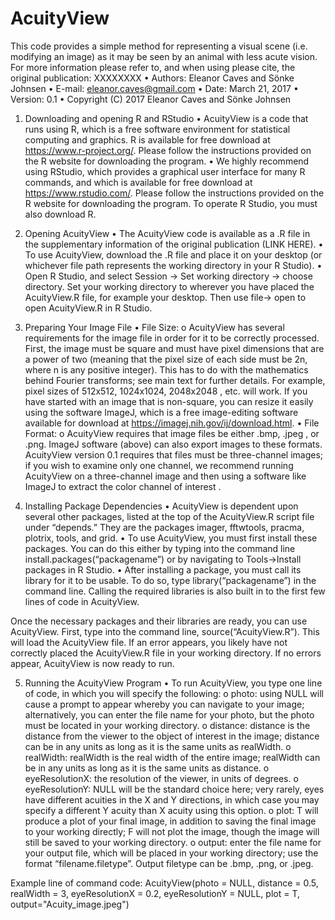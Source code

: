 # AcuityView
This code provides a simple method for representing a visual scene (i.e. modifying an image) as it may be seen by an animal with less acute vision. For more information please refer to, and when using please cite, the original publication: XXXXXXXX
•	Authors: Eleanor Caves and Sönke Johnsen
•	E-mail: eleanor.caves@gmail.com
•	Date: March 21, 2017
•	Version: 0.1
•	Copyright (C) 2017 Eleanor Caves and Sönke Johnsen

1. Downloading and opening R and RStudio
•	AcuityView is a code that runs using R, which is a free software environment for statistical computing and graphics. R is available for free download at https://www.r-project.org/. Please follow the instructions provided on the R website for downloading the program.
•	We highly recommend using RStudio, which provides a graphical user interface for many R commands, and which is available for free download at https://www.rstudio.com/. Please follow the instructions provided on the R website for downloading the program. To operate R Studio, you must also download R. 

2. Opening AcuityView 
•	The AcuityView code is available as a .R file in the supplementary information of the original publication (LINK HERE). 
•	To use AcuityView, download the .R file and place it on your desktop (or whichever file path represents the working directory in your R Studio). 
•	Open R Studio, and select Session → Set working directory → choose directory. Set your working directory to wherever you have placed the AcuityView.R file, for example your desktop. Then use file→ open to open AcuityView.R in R Studio.

3. Preparing Your Image File
•	File Size: 
o	AcuityView has several requirements for the image file in order for it to be correctly processed. First, the image must be square and must have pixel dimensions that are a power of two (meaning that the pixel size of each side must be 2n, where n is any positive integer). This has to do with the mathematics behind Fourier transforms; see main text for further details. For example, pixel sizes of 512x512, 1024x1024, 2048x2048 , etc. will work. If you have started with an image that is non-square, you can resize it easily using the software ImageJ, which is a free image-editing software available for download at https://imagej.nih.gov/ij/download.html. 
•	File Format: 
o	AcuityView requires that image files be either .bmp, .jpeg , or .png. ImageJ software (above) can also export images to these formats. AcuityView version 0.1 requires that files must be three-channel images; if you wish to examine only one channel, we recommend running AcuityView on a three-channel image and then using a software like ImageJ to extract the color channel of interest .

4. Installing Package Dependencies
•	AcuityView is dependent upon several other packages, listed at the top of the AcuityView.R script file under “depends.” They are the packages imager, fftwtools, pracma, plotrix, tools, and grid. 
•	To use AcuityView, you must first install these packages. You can do this either by typing into the command line install.packages(“packagename”) or by navigating to Tools→Install packages in R Studio. 
•	After installing a package, you must call its library for it to be usable. To do so, type library(“packagename”) in the command line. Calling the required libraries is also built in to the first few lines of code in AcuityView.

Once the necessary packages and their libraries are ready, you can use AcuityView. First, type into the command line, source(“AcuityView.R”). This will load the AcuityView file. If an error appears, you likely have not correctly placed the AcuityView.R file in your working directory. If no errors appear, AcuityView is now ready to run.  

5. Running the AcuityView Program
•	To run AcuityView, you type one line of code, in which you will specify the following:
o	photo: using NULL will cause a prompt to appear whereby you can navigate to your image; alternatively, you can enter the file name for your photo, but the photo must be located in your working directory.
o	distance: distance is the distance from the viewer to the object of interest in the image; distance can be in any units as long as it is the same units as realWidth.
o	realWidth: realWidth is the real width of the entire image; realWidth can be in any units as long as it is the same units as distance.
o	eyeResolutionX: the resolution of the viewer, in units of degrees.
o	eyeResolutionY: NULL will be the standard choice here; very rarely, eyes have different acuities in the X and Y directions, in which case you may specify a different Y acuity than X acuity using this option.
o	plot: T will produce a plot of your final image, in addition to saving the final image to your working directly; F will not plot the image, though the image will still be saved to your working directory.
o	output: enter the file name for your output file, which will be placed in your working directory; use the format “filename.filetype”. Output filetype can be .bmp, .png, or .jpeg. 

Example line of command code:
AcuityView(photo = NULL, distance = 0.5, realWidth = 3, eyeResolutionX = 0.2, eyeResolutionY = NULL, plot = T, output="Acuity_image.jpeg")
